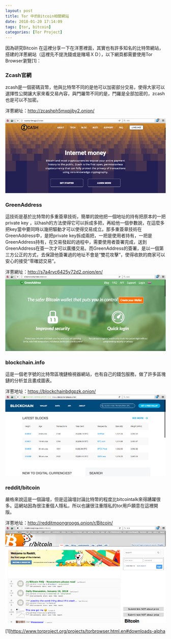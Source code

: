 ```yaml
---
layout: post
title: Tor 中的Bitcoin相關網站
date: 2018-01-20 17:14:09
tags: [tor, bitcoin]
categories: [Tor Project]
---
```


因為研究Bitcoin 在這裡分享一下在洋蔥裡面，其實也有許多知名的比特幣網站，搭建的洋蔥網站（這裡先不提洗錢或是賭場ＸＤ），以下網頁都需要使用Tor Browser瀏覽[1]：

### Zcash官網
zcash是一個密碼貨幣，他與比特幣不同的是他可以加密部分交易，使得大家可以選擇性公開讓大家來看交易內容，與門羅幣不同的是，門羅是全部加密的，zcash也是可以不加密。

洋蔥網址：http://zcashph5mxqjjby2.onion/

![](/image/tor8.png)

<!-- more --> 

### GreenAddress
這技術是基於比特幣的多重簽章技術，簡單的說他把一個地址的持有把原本的一把private key ，以hash的方法使得它可以拆成多把，再給他一個參數說，在這麼多把key當中要同時以幾把驅動才可以使得交易成立。那多重簽章技術在GreenAddress中，是把private key拆成兩把，一把是使用者持有，一把是GreenAddress持有，在交易發起的過程中，需要使用者簽署完成，送到GreenAddress在簽一次才可以廣播交易。而GreenAddress的簽署，是以一個第三方公正的方式，去保證他簽署過的地址不會是“雙花攻擊”，使得收款的商家可以安心的接受“零確認交易”。

洋蔥網址：http://s7a4rvc6425y72d2.onion/en/
![](/image/tor9.png)

### blockchain.info
這是一個老字號的比特幣區塊鏈檢視器網站，也有自己的錢包服務，做了許多區塊鏈的分析並且畫成圖表。

洋蔥地址：https://blockchainbdgpzk.onion/
![](/image/tor10.png)

### reddit/bitcoin
嚴格來說這是一個論壇，但是這論壇討論比特幣的程度比bitcointalk來得踴躍很多。這網站因為很注重個人隱私，所以也讓很注重隱私的tor用戶願意在這裡開版。

洋蔥地址：http://redditmoongroogs.onion/r/Bitcoin/
![](/image/tor11.png)

[1]https://www.torproject.org/projects/torbrowser.html.en#downloads-alpha
